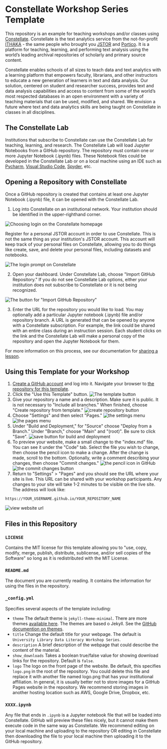 # Constellate Workshop Series Template

This repository is an example for teaching workshops and/or classes using [Constellate](https://constellate.org/). Constellate is the text analytics service from the not-for-profit [ITHAKA](https://www.ithaka.org/) - the same people who brought you [JSTOR](https://www.jstor.org/) and [Portico](https://www.portico.org/). It is a platform for teaching, learning, and performing text analysis using the world’s leading archival repositories of scholarly and primary source content.

Constellate enables schools of all sizes to teach data and text analytics with a learning platform that empowers faculty, librarians, and other instructors to educate a new generation of learners in text and data analysis. Our solution, centered on student and researcher success, provides text and data analysis capabilities and access to content from some of the world’s most respected databases in an open environment with a variety of teaching materials that can be used, modified, and shared. We envision a future where text and data analytics skills are being taught on Constellate in classes in all disciplines.

## The Constellate Lab 

Institutions that subscribe to Constellate can use the Constellate Lab for teaching, learning, and research. The Constellate Lab will load Jupyter Notebooks from a GitHub repository. The repository must contain one or more Jupyter Notebook (.ipynb) files. These Notebook files could be developed in the Constellate Lab or on a local machine using an IDE such as [Pycharm](https://www.jetbrains.com/pycharm/), [Visual Studio Code](https://code.visualstudio.com/), [Spyder](https://www.spyder-ide.org/), etc.  

## Opening a Repository with Constellate

Once a GitHub repository is created that contains at least one Jupyter Notebook (.ipynb) file, it can be opened with the Constellate Lab. 

1. Log into Constellate on an institutional network. Your institution should be identified in the upper-righthand corner. 

![Choosing login on the Constellate homepage](https://ithaka-labs.s3.amazonaws.com/static-files/images/tdm/tdmdocs/login-and-institution-identifier.png)

Register for a personal JSTOR account in order to use Constellate. This is not the same thing as your institution's JSTOR account. This account will keep track of your personal files on Constellate, allowing you to do things like create, save, and delete your personal files, including datasets and notebooks.

![The login prompt on Constellate](https://ithaka-labs.s3.amazonaws.com/static-files/images/tdm/tdmdocs/constellate-login.png)

2. Open your dashboard. Under Constellate Lab, choose "Import GitHub Repository." If you do not see Constellate Lab options, either your institution does not subscribe to Constellate or it is not being recognized. 

![The button for "Import GitHub Repository"](https://ithaka-labs.s3.amazonaws.com/static-files/images/tdm/tdmdocs/dashboard-import-notebook.png)

3. Enter the URL for the repository you would like to load. You may optionally add a particular Jupyter notebook (.ipynb) file and/or repository branch. A URL is generated that can be opened by anyone with a Constellate subscription. For example, the link could be shared with an entire class during an instruction session. Each student clicks on the link and the Constellate Lab will make a personal copy of the repository and open the Jupyter Notebook for them.

For more information on this process, see our documentation for [sharing a lesson](https://constellate.org/docs/sharing-a-lesson/).

## Using this Template for your Workshop

1. [Create a GitHub account](https://github.com/signup) and log into it. Navigate your browser to [the repository for this template](https://github.com/ithaka/constellate-python-basics/). 
2. Click the "Use this Template" button.
![The template button](https://ithaka-labs.s3.amazonaws.com/static-files/images/tdm/tdmdocs/use-this-template.png)
3. Give your repository a name and a description. Make sure it is public. It is not necessary to "Include all branches." When finished, choose "Create repository from template."
![create repository button](https://ithaka-labs.s3.amazonaws.com/static-files/images/tdm/tdmdocs/create-repository-from-template.png)
4. Choose "Settings" and then select "Pages."
![the settings menu](https://ithaka-labs.s3.amazonaws.com/static-files/images/tdm/tdmdocs/github-settings-menu.png)
![the pages menu](https://ithaka-labs.s3.amazonaws.com/static-files/images/tdm/tdmdocs/pages-menu.png)
5. Under "Build and Deployment," for "Source" choose "Deploy from a Branch." Under "Branch," choose "Main" and "(root)". Be sure to click "Save". 
![save button for build and deployment](https://ithaka-labs.s3.amazonaws.com/static-files/images/tdm/tdmdocs/build-and-deployment.png)
6. To preview your website, make a small change to the "index.md" file. You can see it under the "Code" tab. Select the file you wish to change, then choose the pencil icon to make a change. After the change is made, scroll to the bottom. Optionally, write a comment describing your changes, then choose "Commit changes."
![the pencil icon in GitHub](https://ithaka-labs.s3.amazonaws.com/static-files/images/tdm/tdmdocs/pencil-icon.png)
![the commit changes button](https://ithaka-labs.s3.amazonaws.com/static-files/images/tdm/tdmdocs/commit+changes.png)
7. Return to "Settings" > "Pages" and you should see the URL where your site is live. This URL can be shared with your workshop participants. Any changes to your site will take 1-2 minutes to be visible on the live site. The address will look like:

`https://YOUR_USERNAME.github.io/YOUR_REPOSITORY_NAME`

![view website url](https://ithaka-labs.s3.amazonaws.com/static-files/images/tdm/tdmdocs/preview-github-pages.png)

## Files in this Repository

### `LICENSE`
Contains the MIT license for this template allowing you to "use, copy, modify, merge, publish, distribute, sublicense, and/or sell
copies of the Software" so long as it is redistributed with the MIT License.

### `README.md`
The document you are currently reading. It contains the information for using the files in the repository.

### `_config.yml`
Specifies several aspects of the template including:

* `theme` The default theme is `jekyll-theme-minimal`. There are more themes [available here](https://pages.github.com/themes/). The themes are based o Jekyll. See the [GitHub documention on themes](https://docs.github.com/en/pages/setting-up-a-github-pages-site-with-jekyll/adding-a-theme-to-your-github-pages-site-using-jekyll).
* `title` Change the default title for your webpage. The default is `University Library Data Literacy Workshop Series`.
* `description` A brief description of the webpage that could describe the content of the material.
* `show_downloads` Takes a boolean true/false value for showing download links for the repository. Default is `false`.
* `logo` The logo on the front page of the website. Be default, this specifies `logo.png` in the root of the repository. You could delete this file and replace it with another file named logo.png that has your institutional affiliation. In general, it is usually better not to store images for a GitHub Pages website in the repository. We recommend storing images in another hosting location such as AWS, Google Drive, Dropbox, etc.

### `XXXX.ipynb` 
Any file that ends in `.ipynb` is a Jupyter notebook file that will be loaded into Constellate. GitHub will preview these files nicely, but it cannot make them execute code in the same way as Constellate. We recommend editing on your local machine and uploading to the repository OR editing in Constellate then downloading the file to your local machine then uploading it to the GitHub repository.
